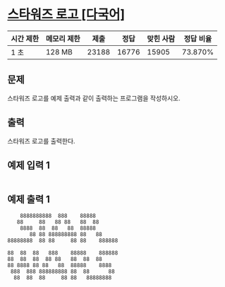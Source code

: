 

# [스타워즈 로고 [다국어]](https://www.acmicpc.net/problem/9653)

| 시간 제한 | 메모리 제한 | 제출 | 정답 | 맞힌 사람 | 정답 비율 |
| --- | --- | --- | --- | --- | --- |
| 1 초 | 128 MB | 23188 | 16776 | 15905 | 73.870% |

## 문제

스타워즈 로고를 예제 출력과 같이 출력하는 프로그램을 작성하시오.

## 출력

스타워즈 로고를 출력한다.

## 예제 입력 1

```

```

## 예제 출력 1

```
    8888888888  888    88888
   88     88   88 88   88  88
    8888  88  88   88  88888
       88 88 888888888 88   88
88888888  88 88     88 88    888888

88  88  88   888    88888    888888
88  88  88  88 88   88  88  88
88 8888 88 88   88  88888    8888
 888  888 888888888 88  88      88
  88  88  88     88 88   88888888
```
